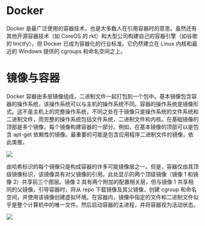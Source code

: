 # Docker

Docker 是最广泛使用的容器技术，也是大多数人在引用容器时的意思。虽然还有其他开源容器技术（如 CoreOS 的 rkt）和大型公司构建自己的容器引擎（如谷歌的 lmctfy），但 Docker 已成为容器化的行业标准。它仍然建立在 Linux 内核和最近的 Windows 提供的 cgroups 和命名空间之上。

# 镜像与容器

Docker 容器由多层镜像组成，二进制文件一起打包到一个包中。基本镜像包含容器的操作系统，该操作系统可以与主机的操作系统不同。容器的操作系统是镜像形式。这不是主机上的完整操作系统，不同之处在于镜像只是操作系统的文件系统和二进制文件，而完整的操作系统包括文件系统，二进制文件和内核。在基础镜像的顶部是多个镜像，每个镜像构建容器的一部分。例如，在基本镜像的顶部可以是包含 apt-get 依赖性的镜像。最重要的可能是包含应用程序二进制文件的镜像，依此类推。

![](https://i.postimg.cc/7ZkrLRC0/image.png)

由哈希标识的每个镜像只是构成容器的许多可能镜像层之一。但是，容器仅由其顶级镜像标识，该镜像具有对父镜像的引用。此处显示的两个顶级镜像（镜像 1 和镜像 2）共享前三个图层。镜像 2 具有两个附加的配置相关层，但与镜像 1 共享相同的父镜像。引导容器时，将从 repo 下载镜像及其父镜像，创建 cgroup 和命名空间，并使用该镜像创建虚拟环境。在容器内，镜像中指定的文件和二进制文件似乎是整个计算机中的唯一文件。然后启动容器的主进程，并将容器视为活动状态。

![](https://i.postimg.cc/GmxwTjYN/image.png)
